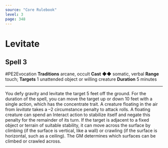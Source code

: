 ```yaml
---
source: "Core Rulebook"
level: 3
page: 348
---
```


# Levitate
## Spell 3
#PE2Evocation 
**Traditions** arcane, occult
**Cast** ◆◆ somatic, verbal
**Range** touch; **Targets** 1 unattended object or willing creature
**Duration** 5 minutes

-----
You defy gravity and levitate the target 5 feet off the ground. For the duration of the spell, you can move the target up or down 10 feet with a single action, which has the concentrate trait. A creature floating in the air from *levitate* takes a –2 circumstance penalty to attack rolls. A floating creature can spend an Interact action to stabilize itself and negate this penalty for the remainder of its turn. If the target is adjacent to a fixed object or terrain of suitable stability, it can move across the surface by climbing (if the surface is vertical, like a wall) or crawling (if the surface is horizontal, such as a ceiling). The GM determines which surfaces can be climbed or crawled across.